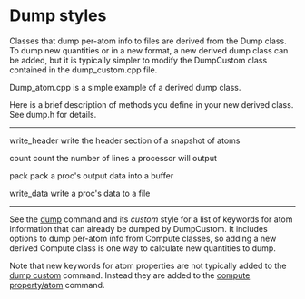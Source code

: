 # Dump styles

Classes that dump per-atom info to files are derived from the Dump
class. To dump new quantities or in a new format, a new derived dump
class can be added, but it is typically simpler to modify the DumpCustom
class contained in the dump_custom.cpp file.

Dump_atom.cpp is a simple example of a derived dump class.

Here is a brief description of methods you define in your new derived
class. See dump.h for details.

  --------------- ---------------------------------------------------
  write_header    write the header section of a snapshot of atoms

  count           count the number of lines a processor will output

  pack            pack a proc\'s output data into a buffer

  write_data      write a proc\'s data to a file
  --------------- ---------------------------------------------------

See the [dump](dump) command and its *custom* style for a list of
keywords for atom information that can already be dumped by DumpCustom.
It includes options to dump per-atom info from Compute classes, so
adding a new derived Compute class is one way to calculate new
quantities to dump.

Note that new keywords for atom properties are not typically added to
the [dump custom](dump) command. Instead they are added to the [compute
property/atom](compute_property_atom) command.
